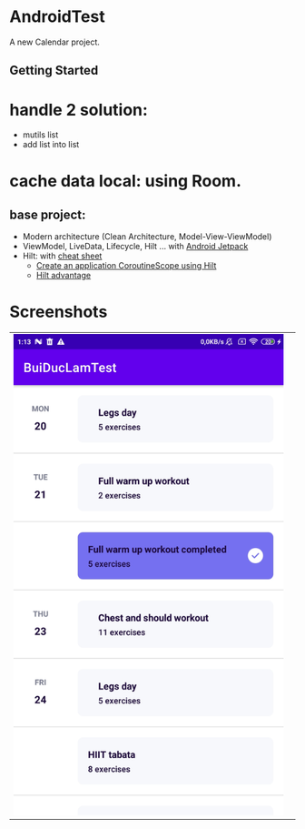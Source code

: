 # AndroidTest
A new Calendar project.
## Getting Started
# handle 2 solution:
+ mutils list
+ add list into list
# cache data local: using Room.
## base project:
-   Modern architecture (Clean Architecture, Model-View-ViewModel)
-   ViewModel, LiveData, Lifecycle, Hilt ... with [Android Jetpack](https://developer.android.com/jetpack)
-   Hilt: with [cheat sheet](https://developer.android.com/images/training/dependency-injection/hilt-annotations.pdf)
    + [Create an application CoroutineScope using Hilt](https://medium.com/androiddevelopers/create-an-application-coroutinescope-using-hilt-dd444e721528)
    + [Hilt advantage](https://dagger.dev/hilt/)
# Screenshots
|                         |                         |
|        :---:            |          :---:          |
| ![](screenshots/img.png) |
